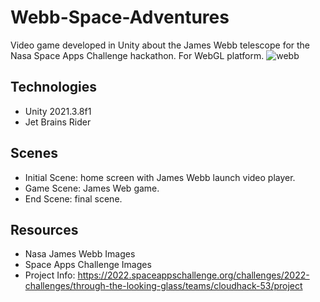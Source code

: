 # Webb-Space-Adventures
Video game developed in Unity about the James Webb telescope for the Nasa Space Apps Challenge hackathon. For WebGL platform.
![webb](https://user-images.githubusercontent.com/42304259/193830216-d65e95e2-de6f-4eee-b0b0-2ad9412fed1f.png)


## Technologies 
- Unity 2021.3.8f1
- Jet Brains Rider 

## Scenes 
- Initial Scene: home screen with James Webb launch video player.
- Game Scene: James Web game. 
- End Scene: final scene. 

## Resources
- Nasa James Webb Images 
- Space Apps Challenge Images
- Project Info: https://2022.spaceappschallenge.org/challenges/2022-challenges/through-the-looking-glass/teams/cloudhack-53/project 
